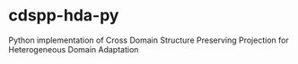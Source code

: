 # cdspp-hda-py
Python implementation of Cross Domain Structure Preserving Projection for Heterogeneous Domain Adaptation
